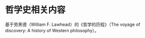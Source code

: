 # 哲学史相关内容
基于劳黑德（William F. Lawhead）的《哲学的历程》（The voyage of discovery: A history of Western philosophy）。
